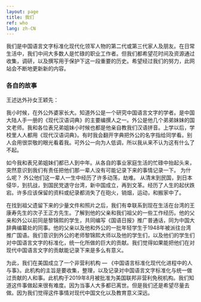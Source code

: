 ```yaml
---
layout: page
title: 我们
ref: who
lang: zh-CN
---
```

<div class="blurb">
    <p> 我们是中国语言文字标准化现代化领军人物的第二代或第三代家人及朋友。在日常生活中，我们中间大多数人是忙碌的职业工作者。但我们都希望花时间及资源通过收集，调研，以及撰写用于保护下这一段重要的历史。希望经过我们的努力，此网站会不断地更新新的内容。</p>
</div><!-- /.blurb -->
<h3>各自的故事</h3>
<div class="blurb">
王述达外孙女王颖先：
<p>我小时候，在外公外婆家长大。知道外公是一个研究中国语言文字的学者。是中国大陆人手一册的《现代汉语词典》的主要编撰人之一。外公是他几个弟弟妹妹的国文老师。我和各位表兄弟姐妹小时候也都是他亲自教我们汉语拼音。上学以后，学校里人人都用《现代汉语词典》。有时我会翻开字典把外公的名字指给同学看。别人会用很崇敬的眼光看着我。可外公一向为人低调，所以我从来不认为这有什么了不起。</p>


<p>如今我和表兄弟姐妹们都已人到中年。从各自的事业家庭生活的忙碌中抬起头来，突然意识到我们有责任把他们那一辈人没有可能记录下来的事情记录一下。 为什么呢？ 外公他们这一辈人一生中经历了许多动荡，劫难。 从清末到民国，到日本侵华，到抗战，到国民党退守台湾，新中国成立，再到文革。经历了人生的起伏跌宕。许多应该保留的资料或纪录都消失了在砲火，销烟，运动，和搬家中了。</p>


<p>在找到祖父遗留下来的少量文件和照片之后，我们有幸联系到现在生活在台湾的王康寿先生的次子王正方先生。了解到他的父亲和我们祖父的一些工作经历。他的父亲和外公以前同是黎锦熙的学生，共同编写《国语日报》推广普通话，同为中国大辞典编纂处的同事。他的父亲以及他和外公的一批年轻学生于1948年被派往台湾推广国语。我们意识到外公的老师黎锦熙大师以及他的学生们，以及他们的学生们对中国语言文字的标准化，统一化所做的巨大的贡献。我们觉得如果能把他们在对现代中国语言文字的贡献能记录下来是多么有意义。</p>


<p>为此，我们在美国成立了一个非营利机构 — 《中国语言标准化现代化进程中的人与事》。此机构的主旨是要收集，整理，以及记录对中国语言文字标准化与统一做过贡献的人和事。此机构于2019年8月被批准为美国联邦非营利免税机构。我们知道这件事做起来很有难度。因为当事人大多都已离世。但是我们还是希望尽量去做。因为我们觉得这件事情对现代中国文化以及教育意义深远。</p>
</div><!-- /.blurb -->
